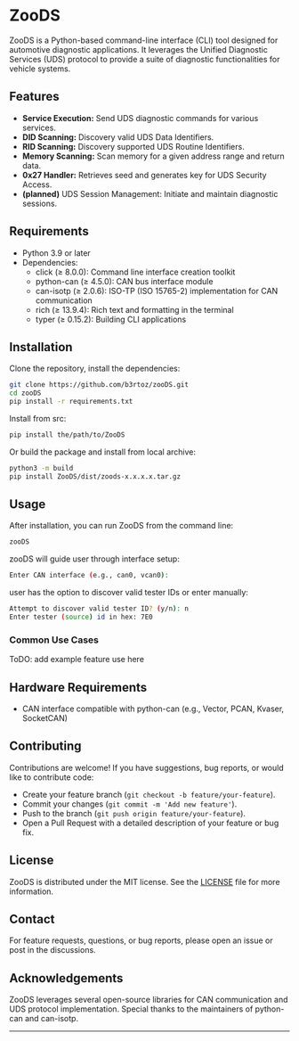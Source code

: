 # ZooDS

ZooDS is a Python-based command-line interface (CLI) tool designed for automotive diagnostic applications. It leverages the Unified Diagnostic Services (UDS) protocol to provide a suite of diagnostic functionalities for vehicle systems.

## Features

- **Service Execution:** Send UDS diagnostic commands for various services.
- **DID Scanning:** Discovery valid UDS Data Identifiers.
- **RID Scanning:** Discovery supported UDS Routine Identifiers.
- **Memory Scanning:** Scan memory for a given address range and return data.
- **0x27 Handler:** Retrieves seed and generates key for UDS Security Access.
- **(planned)** UDS Session Management: Initiate and maintain diagnostic sessions.

## Requirements

- Python 3.9 or later
- Dependencies:
  - click (≥ 8.0.0): Command line interface creation toolkit
  - python-can (≥ 4.5.0): CAN bus interface module
  - can-isotp (≥ 2.0.6): ISO-TP (ISO 15765-2) implementation for CAN communication
  - rich (≥ 13.9.4): Rich text and formatting in the terminal
  - typer (≥ 0.15.2): Building CLI applications

## Installation

Clone the repository, install the dependencies:

```bash
git clone https://github.com/b3rtoz/zooDS.git
cd zooDS
pip install -r requirements.txt
```
Install from src:

```bash
pip install the/path/to/ZooDS

```
Or build the package and install from local archive:

```bash
python3 -m build
pip install ZooDS/dist/zoods-x.x.x.x.tar.gz
```

## Usage

After installation, you can run ZooDS from the command line:

```bash
zooDS
```
zooDS will guide user through interface setup:

```bash
Enter CAN interface (e.g., can0, vcan0): 
```
user has the option to discover valid tester IDs or enter manually:

```bash
Attempt to discover valid tester ID? (y/n): n
Enter tester (source) id in hex: 7E0
```

### Common Use Cases

ToDO: add example feature use here

## Hardware Requirements

- CAN interface compatible with python-can (e.g., Vector, PCAN, Kvaser, SocketCAN)

## Contributing

Contributions are welcome! If you have suggestions, bug reports, or would like to contribute code:

- Create your feature branch (`git checkout -b feature/your-feature`).
- Commit your changes (`git commit -m 'Add new feature'`).
- Push to the branch (`git push origin feature/your-feature`).
- Open a Pull Request with a detailed description of your feature or bug fix.

## License

ZooDS is distributed under the MIT license. See the [LICENSE](LICENSE) file for more information.

## Contact

For feature requests, questions, or bug reports, please open an issue or post in the discussions.

## Acknowledgements

ZooDS leverages several open-source libraries for CAN communication and UDS protocol implementation. Special thanks to the maintainers of python-can and can-isotp.

---
